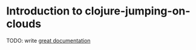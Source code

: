 # Introduction to clojure-jumping-on-clouds

TODO: write [great documentation](http://jacobian.org/writing/what-to-write/)
